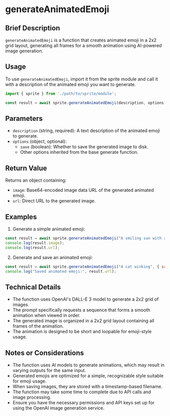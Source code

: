 # generateAnimatedEmoji

## Brief Description
`generateAnimatedEmoji` is a function that creates animated emoji in a 2x2 grid layout, generating all frames for a smooth animation using AI-powered image generation.

## Usage
To use `generateAnimatedEmoji`, import it from the sprite module and call it with a description of the animated emoji you want to generate.

```javascript
import { sprite } from './path/to/sprite/module';

const result = await sprite.generateAnimatedEmoji(description, options);
```

## Parameters
- `description` (string, required): A text description of the animated emoji to generate.
- `options` (object, optional):
  - `save` (boolean): Whether to save the generated image to disk.
  - Other options inherited from the base generate function.

## Return Value
Returns an object containing:
- `image`: Base64-encoded image data URL of the generated animated emoji.
- `url`: Direct URL to the generated image.

## Examples

1. Generate a simple animated emoji:
```javascript
const result = await sprite.generateAnimatedEmoji("A smiling sun with rays that pulse");
console.log(result.image);
console.log(result.url);
```

2. Generate and save an animated emoji:
```javascript
const result = await sprite.generateAnimatedEmoji("A cat winking", { save: true });
console.log("Saved animated emoji:", result.url);
```

## Technical Details
- The function uses OpenAI's DALL-E 3 model to generate a 2x2 grid of images.
- The prompt specifically requests a sequence that forms a smooth animation when viewed in order.
- The generated image is organized in a 2x2 grid layout containing all frames of the animation.
- The animation is designed to be short and loopable for emoji-style usage.

## Notes or Considerations
- The function uses AI models to generate animations, which may result in varying outputs for the same input.
- Generated emojis are optimized for a simple, recognizable style suitable for emoji usage.
- When saving images, they are stored with a timestamp-based filename.
- The function may take some time to complete due to API calls and image processing.
- Ensure you have the necessary permissions and API keys set up for using the OpenAI image generation service.